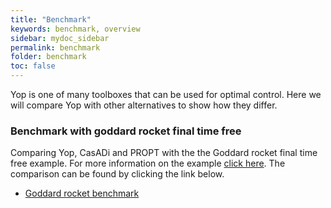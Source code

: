 ```yaml
---
title: "Benchmark"
keywords: benchmark, overview
sidebar: mydoc_sidebar
permalink: benchmark
folder: benchmark
toc: false
---
```


Yop is one of many toolboxes that can be used for optimal control. Here we will compare Yop with other alternatives to show how they differ.

### Benchmark with goddard rocket final time free
Comparing Yop, CasADi and PROPT with the the Goddard rocket final time free example. For more information on the example [click here](goddardRocketFreeTf). The comparison can be found by clicking the link below.

* [Goddard rocket benchmark](goddard_benchmark)